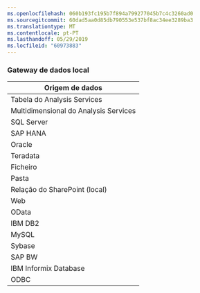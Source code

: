 ```yaml
---
ms.openlocfilehash: 060b193fc195b7f894a799277045b7c4c3260ad0
ms.sourcegitcommit: 60dad5aa0d85db790553e537bf8ac34ee3289ba3
ms.translationtype: MT
ms.contentlocale: pt-PT
ms.lasthandoff: 05/29/2019
ms.locfileid: "60973883"
---
```

### <a name="on-premises-data-gateway"></a>Gateway de dados local

| **Origem de dados** |
| --- |
| Tabela do Analysis Services |
| Multidimensional do Analysis Services |
| SQL Server |
| SAP HANA |
| Oracle |
| Teradata |
| Ficheiro |
| Pasta |
| Relação do SharePoint (local) |
| Web |
| OData |
| IBM DB2 |
| MySQL |
| Sybase |
| SAP BW |
| IBM Informix Database |
| ODBC |

